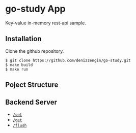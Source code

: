 # go-study App

Key-value in-memory rest-api sample.

## Installation

Clone the github repository.

```npm
$ git clone https://github.com/denizzengin/go-study.git
$ make build
$ make run
```

## Poject Structure

## Backend Server

- [`/set`](#set)
- [`/get`](#get)
- [`/flush`](#flush)
